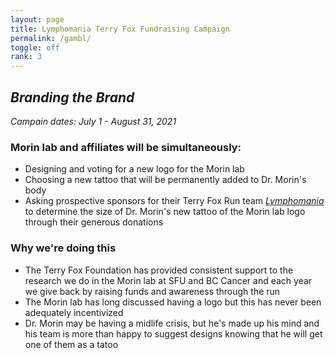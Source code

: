 ```yaml
---
layout: page
title: Lymphomania Terry Fox Fundraising Campaign
permalink: /gambl/
toggle: off
rank: 3
---
```


## _Branding the Brand_

_Campain dates: July 1 - August 31, 2021_

### Morin lab and affiliates will be simultaneously:
* Designing and voting for a new logo for the Morin lab
* Choosing a new tattoo that will be permanently added to Dr. Morin's body
* Asking prospective sponsors for their Terry Fox Run team [_Lymphomania_](http://www.terryfox.ca/lymphomania) to determine the size of Dr. Morin's new tattoo of the Morin lab logo through their generous donations


### Why we're doing this
* The Terry Fox Foundation has provided consistent support to the research we do in the Morin lab at SFU and BC Cancer and each year we give back by raising funds and awareness through the run
* The Morin lab has long discussed having a logo but this has never been adequately incentivized
* Dr. Morin may be having a midlife crisis, but he's made up his mind and his team is more than happy to suggest designs knowing that he will get one of them as a tatoo

